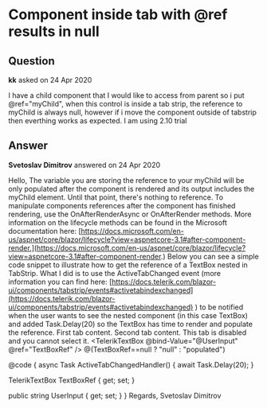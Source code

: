 # Component inside tab with @ref results in null

## Question

**kk** asked on 24 Apr 2020

I have a child component that I would like to access from parent so i put @ref="myChild", when this control is inside a tab strip, the reference to myChild is always null, however if i move the component outside of tabstrip then everthing works as expected. I am using 2.10 trial

## Answer

**Svetoslav Dimitrov** answered on 24 Apr 2020

Hello, The variable you are storing the reference to your myChild will be only populated after the component is rendered and its output includes the myChild element. Until that point, there's nothing to reference. To manipulate components references after the component has finished rendering, use the OnAfterRenderAsync or OnAfterRender methods. More information on the lifecycle methods can be found in the Microsoft documentation here: [https://docs.microsoft.com/en-us/aspnet/core/blazor/lifecycle?view=aspnetcore-3.1#after-component-render.](https://docs.microsoft.com/en-us/aspnet/core/blazor/lifecycle?view=aspnetcore-3.1#after-component-render.) Below you can see a simple code snippet to illustrate how to get the reference of a TextBox nested in TabStrip. What I did is to use the ActiveTabChanged event (more information you can find here: [https://docs.telerik.com/blazor-ui/components/tabstrip/events#activetabindexchanged](https://docs.telerik.com/blazor-ui/components/tabstrip/events#activetabindexchanged) ) to be notified when the user wants to see the nested component (in this case TextBox) and added Task.Delay(20) so the TextBox has time to render and populate the reference. <TelerikTabStrip TabPosition="Telerik.Blazor.TabPosition.Left" ActiveTabIndexChanged="@ActiveTabChangedHandler"> <TabStripTab Title="First"> First tab content. </TabStripTab> <TabStripTab Title="Second" Disabled="true"> Second tab content. This tab is disabled and you cannot select it. </TabStripTab> <TabStripTab Title="Third"> <TelerikTextBox @bind-Value="@UserInput" @ref="TextBoxRef" /> </TabStripTab> </TelerikTabStrip> @(TextBoxRef==null ? "null" : "populated")

@code {
async Task ActiveTabChangedHandler()
{
await Task.Delay(20);
}

TelerikTextBox TextBoxRef { get; set; }

public string UserInput { get; set; }
} Regards, Svetoslav Dimitrov
